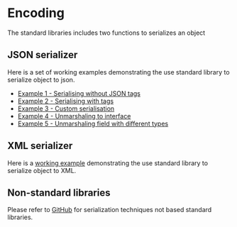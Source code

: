 # Encoding

The standard libraries includes two functions to serializes an object 

## JSON serializer

Here is a set of working examples demonstrating the use standard library to serialize object to json.

* [Example 1 - Serialising without JSON tags](./ecodejson/ex1_test.go)
* [Example 2 - Serialising with tags](./ecodejson/ex2_test.go)
* [Example 3 - Custom serialisation](./ecodejson/ex3_test.go)
* [Example 4 - Unmarshaling to interface](./ecodejson/ex4_test.go)
* [Example 5 - Unmarshaling field with different types](./ecodejson/ex5_test.go)

## XML serializer

Here is a [working example](./xml_test.go) demonstrating the use standard library to serialize object to XML.

## Non-standard libraries

Please refer to [GitHub](https://github.com/paulwizviz/go-networking.git) for serialization techniques not based standard libraries.